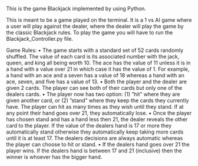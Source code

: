 This is the game Blackjack implemented by using Python.

This is meant to be a game played on the terminal. It is a 1 vs AI game where a user will play against the dealer, where the dealer will play the game by the classic Blackjack rules. To play the game you will have to run the Blackjack_Controller.py file. 

Game Rules:
• The game starts with a standard set of 52 cards randomly shuffled. The value of each card is its
associated number with the jack, queen, and king all being worth 10. The ace has the value of 11
unless it is in a hand with a value over 21 in which case it has the value of 1. For example, a hand with
an ace and a seven has a value of 18 whereas a hand with an ace, seven, and five has a value of 13.
• Both the player and the dealer are given 2 cards. The player can see both of their cards but only one
of the dealers cards.
• The player now has two option: (1) ”hit” where they are given another card, or (2) ”stand” where
they keep the cards they currently have. The player can hit as many times as they wish until they
stand. If at any point their hand goes over 21, they automatically lose.
• Once the player has chosen stand and has a hand less then 21, the dealer reveals the other card to
the player. If the value of the dealers hand is 17 or more they automatically stand otherwise they
automatically keep taking more cards until it is at least 17. The dealers decisions are always automatic
whereas the player can choose to hit or stand.
• If the dealers hand goes over 21 the player wins. If the dealers hand is between 17 and 21 (inclusive)
then the winner is whoever has the bigger hand.
